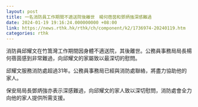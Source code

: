 ```yaml
---
layout: post
title: 一名消防員工作期間不適送院後離世　楊何蓓茵和鄧炳強深感難過
date: 2024-01-19 19:16:24.000000000 +08:00
link: https://news.rthk.hk/rthk/ch/component/k2/1736974-20240119.htm
categories: rthk
---
```


消防員邱耀文在竹篙灣工作期間因身體不適送院，其後離世。公務員事務局局長楊何蓓茵感到非常難過，向邱耀文的家屬致以最深切的慰問。
 
邱耀文服務消防處超過31年。公務員事務局已經與消防處聯絡，將盡力協助他的家人。

保安局局長鄧炳強亦表示深感難過，向邱耀文的家人致以深切慰問，消防處會全力向他的家人提供所需支援。
